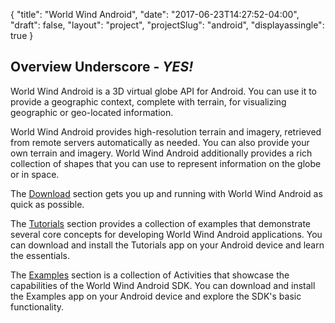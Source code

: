 {
    "title": "World Wind Android",
    "date": "2017-06-23T14:27:52-04:00",
    "draft": false,
    "layout": "project",
    "projectSlug": "android",
    "displayassingle": true
}

## Overview  Underscore - *YES!*

World Wind Android is a 3D virtual globe API for Android. You can use it to provide a geographic context, complete with terrain, for visualizing geographic or geo-located information.

World Wind Android provides high-resolution terrain and imagery, retrieved from remote servers automatically as needed. You can also provide your own terrain and imagery. World Wind Android additionally provides a rich collection of shapes that you can use to represent information on the globe or in space.

The [Download](/android/download) section gets you up and running with World Wind Android as quick as possible.

The [Tutorials](/tutorials/android) section provides a collection of examples that demonstrate several core concepts for developing World Wind Android applications. You can download and install the Tutorials app on your Android device and learn the essentials.

The [Examples](/examples/android) section is a collection of Activities that showcase the capabilities of the World Wind Android SDK. You can download and install the Examples app on your Android device and explore the SDK's basic functionality.